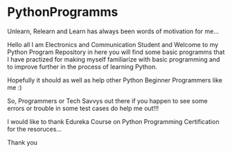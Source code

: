 # PythonProgramms

Unlearn, Relearn and Learn has always been words of motivation for me...

Hello all I am Electronics and Communication Student and Welcome to my Python Program Repository in here you will find some basic programms that I have practized for making myself familiarize with basic programming and to improve further in the process of learning Python. 

Hopefully it should as well as help other Python Beginner Programmers like me :) 

So, Programmers or Tech Savvys out there if you happen to see some errors or trouble in some test cases do help me out!!! 

I would like to thank Edureka Course on Python Programming Certification for the resoruces...

Thank you
